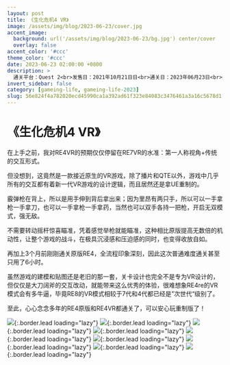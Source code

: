 ```yaml
---
layout: post
title: 《生化危机4 VR》
image: /assets/img/blog/2023-06-23/cover.jpg
accent_image: 
  background: url('/assets/img/blog/2023-06-23/bg.jpg') center/cover
  overlay: false
accent_color: '#ccc'
theme_color: '#ccc'
date: 2023-06-23 02:00:00 +0800
description: >
  通关平台：Quest 2<br>发售日：2021年10月21日日<br>通关日：2023年06月23日<br>开发商：Capcom<br>发行商：Nintendo
invert_sidebar: false
category: [gameing-life, gameing-life-2023]
slug: 56e824f4a782020ecd45990ca1a392ad61f323e84083c3476461a3a16c5678d1
---
```


# 《生化危机4 VR》

在上手之前，我对RE4VR的预期仅仅停留在RE7VR的水准：第一人称视角+传统的交互形式。

但没想到，这竟然是一款接近原生的VR游戏，除了播片和QTE以外，游戏中几乎所有的交互都有着新一代VR游戏的设计逻辑，而且居然还是拿UE重制的。

霰弹枪在背上，所以是用手伸到背后拿出来；因为里昂有两只手，所以可以一手拿枪一手拿刀，也可以一手拿枪一手拿药，当然也可以双手各持一把枪，开启无双模式，强无敌。

不需要转动摇杆惊喜瞄准，凭着感觉举枪就能瞄准，这种相比原版提高无数倍的机动性，让整个游戏的战斗，在极具沉浸感和压迫感的同时，也变得收放自如。

再加上3个月前刚刚通关原版RE4，全流程印象深刻，因此这次普通难度通关甚至只用了6小时。

虽然游戏的建模和贴图还是老旧的那一套，关卡设计也完全不是专为VR设计的，但仅仅是大刀阔斧的交互改动，就能带来这么优秀的体验，很难想象RE4re的VR模式会有多牛逼，毕竟RE8的VR模式相较于7代和4代都已经是”次世代“级别了。

至此，心心念念多年的RE4原版和RE4VR都通关了，可以安心玩重制版了！

![](/assets/img/blog/2023-06-23/1.jpg){:.border.lead loading="lazy"}
![](/assets/img/blog/2023-06-23/2.jpg){:.border.lead loading="lazy"}
![](/assets/img/blog/2023-06-23/3.jpg){:.border.lead loading="lazy"}
![](/assets/img/blog/2023-06-23/4.jpg){:.border.lead loading="lazy"}
![](/assets/img/blog/2023-06-23/5.jpg){:.border.lead loading="lazy"}
![](/assets/img/blog/2023-06-23/6.jpg){:.border.lead loading="lazy"}
![](/assets/img/blog/2023-06-23/7.jpg){:.border.lead loading="lazy"}
![](/assets/img/blog/2023-06-23/8.jpg){:.border.lead loading="lazy"}
![](/assets/img/blog/2023-06-23/9.jpg){:.border.lead loading="lazy"}